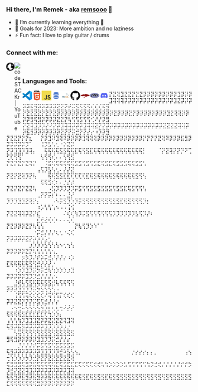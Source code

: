 ### Hi there, I'm Remek - aka [remsooo][website] 👋

- 🌱 I’m currently learning everything 🤣
- 🥅 Goals for 2023: More ambition and no laziness
- ⚡ Fun fact: I love to play guitar / drums

### Connect with me:

[<img align="left" alt="codeSTACKr.com" width="22px" src="https://raw.githubusercontent.com/iconic/open-iconic/master/svg/globe.svg" />][website]
[<img align="left" alt="codeSTACKr | YouTube" width="22px" src="https://cdn.jsdelivr.net/npm/simple-icons@v3/icons/youtube.svg" />][youtube]

<br />

### Languages and Tools:

[<img align="left" alt="Visual Studio Code" width="26px" src="https://raw.githubusercontent.com/github/explore/80688e429a7d4ef2fca1e82350fe8e3517d3494d/topics/visual-studio-code/visual-studio-code.png" />][visual]
[<img align="left" alt="HTML5" width="26px" src="https://raw.githubusercontent.com/github/explore/80688e429a7d4ef2fca1e82350fe8e3517d3494d/topics/html/html.png" />][HTML5]
[<img align="left" alt="JavaScript" width="26px" src="https://raw.githubusercontent.com/github/explore/80688e429a7d4ef2fca1e82350fe8e3517d3494d/topics/javascript/javascript.png" />][JS]
[<img align="left" alt="SQL" width="26px" src="https://raw.githubusercontent.com/github/explore/80688e429a7d4ef2fca1e82350fe8e3517d3494d/topics/sql/sql.png" />][SQL]
[<img align="left" alt="MySQL" width="26px" src="https://raw.githubusercontent.com/github/explore/80688e429a7d4ef2fca1e82350fe8e3517d3494d/topics/mysql/mysql.png" />][MySQL]
[<img align="left" alt="GitHub" width="26px" src="https://raw.githubusercontent.com/github/explore/78df643247d429f6cc873026c0622819ad797942/topics/github/github.png" />][github]
[<img align="left" alt="Mongoose" width="26px" src="https://raw.githubusercontent.com/github/explore/80688e429a7d4ef2fca1e82350fe8e3517d3494d/topics/mongoose/mongoose.png" />][mongoose]
[<img align="left" alt="php" width="26px" src="https://raw.githubusercontent.com/github/explore/80688e429a7d4ef2fca1e82350fe8e3517d3494d/topics/php/php.png" />][php]
[<img align="left" alt="php" width="26px" src="https://raw.githubusercontent.com/github/explore/80688e429a7d4ef2fca1e82350fe8e3517d3494d/topics/discord/discord.png" />][discord]



⡝⣝⢽⣹⣝⣝⡝⣝⣝⡽⡽⡽⡽⡽⡽⡽⡽⡽⣹⡽⡽⡽⣹⢽⢽⢽⡽⡽⡽⡽⡽⡽⡽⡽⡽⡽⡽⡽⡽⣹⣝⡽⡽⡽⡽⡽⣯⣻⡽⡽⡽⡽⡽⣝⣝⡝⡞⡭⣫⢫⣫⢫⢎⢎⢎⢯⣻
⡝⣝⣝⣝⣝⡝⣝⡝⣝⡽⡽⡽⡽⡽⡽⡽⡽⡽⡽⡽⡽⡽⡽⡽⣝⡽⡽⡽⣝⡝⡽⡽⡽⡽⡽⡽⡽⡽⣹⣝⢽⢽⡽⡽⡽⡽⣻⢯⣻⡽⡽⡽⡽⣝⣝⡝⢧⢫⢫⣫⢫⢫⢊⠜⡜⡽⣻
⡝⣝⢽⣹⡹⡹⡜⠜⡝⡽⣹⢽⢽⡽⡽⡽⣹⢽⢽⣝⡝⡝⡽⡽⡽⡽⡽⡽⡽⡽⡽⡽⡽⡽⡽⡽⡽⣝⣝⣝⣝⢽⢽⡽⡽⣯⣻⡽⡽⡽⡽⡽⡽⡽⣝⡝⡝⡭⣚⡝⡝⡜⡔⠰⡹⡽⣻
⡝⣝⣝⡝⡝⡝⣆⠀⠀⡝⡽⣹⠽⣹⢽⠽⡽⡽⡽⡽⣹⢽⢽⢽⡽⡽⡽⡽⡽⡽⡽⡽⡽⡽⡽⡽⡝⡝⡝⡝⣝⢽⠽⡽⡽⡽⣯⣻⡽⡽⡽⡽⡽⡽⡹⠁⠀⠀⢸⡹⣣⢣⢂⠐⡕⣝⡽
⡝⡽⣹⣹⡹⣹⢽⡄⠀⠀⢯⢯⢯⢯⣫⣫⢯⢯⣏⢯⢫⣫⣏⢯⢯⢯⢯⢯⢯⢯⢯⢯⢯⢯⢯⢯⡃⠀⠀⠀⠈⡝⣝⢽⡝⡝⡙⠝⢉⢋⢏⢫⢫⠁⠀⠀⠀⠀⢣⢫⢫⢎⠄⠄⢣⢫⣫
⡝⣝⡝⣝⡝⣝⢽⡝⠀⠀⠨⣯⢯⢯⢯⢯⢯⢯⣫⣫⢫⣫⢫⣫⣏⢯⣫⣏⢯⣫⣫⣫⢯⢯⣫⣫⢣⠀⠀⠀⠀⠀⠀⠀⠀⠀⠀⠀⠀⠀⠀⠀⠀⠀⠀⠀⠀⢠⢫⡹⣣⢣⢂⠄⡜⡜⣝
⡝⣝⡝⣝⢽⡹⡝⢧⠀⠀⠀⢯⢯⣫⣫⣏⣏⢏⢏⢏⢏⣏⢯⣫⢯⢯⢯⢯⣫⢯⢯⢯⢯⢯⣫⢫⢣⠀⠀⠀⠀⠀⠀⠀⠀⠀⠀⠀⠀⠀⠀⠀⠀⠀⠀⠀⠀⠀⢯⢯⣫⢎⠆⠄⡘⡜⡼
⡝⣝⡝⣝⡝⣝⣝⢧⠀⠀⠀⠠⣫⡹⡹⡹⡹⡹⡭⣫⢫⢫⣫⣫⣫⣫⣫⣫⢫⣫⣫⣏⢯⣫⢫⢫⢣⠀⠀⠀⠀⠀⠀⠀⠀⠀⠀⠀⠀⠀⠀⠀⠀⠀⠀⠀⠀⢀⡝⡝⡭⡎⠆⠄⠄⣘⡜
⡹⡹⡹⣹⣹⣝⢽⡝⡄⠀⠀⠀⠠⠣⡭⣫⡹⡱⡹⡭⣫⢫⣫⢫⢫⢫⣫⢫⣫⣫⣏⢯⣫⢫⢫⢫⡹⡆⠀⠀⠀⠀⠀⠀⠀⠀⠀⠀⠀⠀⠀⠀⠀⠀⠀⠀⠀⠰⡡⢣⢣⢡⠢⠠⠠⢨⢪
⡝⣝⣝⢽⢽⡽⣝⡝⣎⠀⠀⠀⠀⠀⠀⠌⢎⢎⢳⡹⡭⣫⢫⢫⢫⢫⢫⢫⡹⡹⡹⡹⡹⡹⣣⢫⡹⡜⠆⠀⠀⠀⠀⠀⠀⠀⠀⠀⠀⠀⠀⠀⠀⠀⠀⠀⠀⣎⢞⣜⢎⢎⠆⠄⠄⢌⢎
⡝⣝⡽⡽⡽⣝⡝⢧⢣⢣⠀⠀⠀⠀⠀⠀⠀⠀⡝⢧⢫⡹⡱⠱⠁⠁⠀⠀⠀⠀⠀⠀⠀⠀⠀⠀⠀⠀⠀⠀⠀⠀⠀⠀⠀⠀⠀⠀⠀⠀⠀⠀⠀⠀⠀⠀⠐⡭⣚⡜⡜⡜⢆⢂⠐⢌⢎
⡝⡽⡽⡽⡽⣝⡝⡵⡱⡱⣡⢂⠀⠀⠀⠀⠀⠀⠀⠀⠀⠀⠀⠀⠀⠀⠀⠀⠀⠀⠀⠀⠀⠀⠀⠀⠀⠀⠀⠀⠀⠀⠀⠀⠀⠀⠀⠀⠀⠀⠀⠀⠀⠀⠀⡰⡱⡱⡱⣣⢣⢣⢣⠢⢂⢢⢣
⡽⡽⡽⡽⡽⣝⡝⢧⢣⢣⢣⢣⢢⡀⠀⠀⠀⠀⠀⠀⠀⠀⠀⠀⠀⠀⠀⠀⠀⠀⠀⠀⠀⠀⠀⠀⠀⠀⠀⠀⠀⠀⠀⠀⠀⠀⠀⠀⠀⠀⠀⠀⠀⡲⡳⡹⡜⡞⡵⡭⣚⡜⡜⡜⡔⠰⡱
⣏⢯⢯⢯⢯⢯⣫⢫⣚⡜⡜⡜⡐⠀⠀⠀⠀⠀⠀⠀⠀⠀⠀⠀⠀⠀⠀⠀⠀⠀⠀⠀⠀⠀⠀⠀⠀⠀⠀⠀⠀⠀⠀⠀⠀⠀⠀⠀⠀⠀⠀⠰⡱⡹⣹⡹⡭⡳⡭⣚⢧⢳⡱⡱⡱⡰⣹
⡽⡽⡽⡽⡽⣹⡹⡹⣚⡜⡜⡜⡔⠄⠀⠀⠀⠀⠀⠀⠀⠀⠀⠀⠀⠀⠀⠀⠀⠀⠀⠀⠀⠀⠀⠀⠀⠀⠀⠀⠀⠀⠀⠀⠀⠀⠀⠀⠀⠀⠀⣘⢞⢧⢫⣫⢯⢯⢯⣫⣫⣚⢧⢫⢯⢫⢫
⡽⡽⡽⣹⣹⡹⡹⡭⡳⣣⢣⢣⢣⠠⠀⠀⠀⠀⠀⠀⠀⠀⠀⠀⠀⠀⠀⠀⠀⠀⠀⠀⠀⠀⠀⠀⠀⠀⠀⠀⠀⠀⠀⠀⠀⠀⠀⠀⠀⠀⠀⢨⢫⢫⢭⢎⢎⢎⢎⠜⢭⢫⢫⡍⢎⢎⢎
⡽⡽⣝⣝⡝⡝⡝⡭⣫⢫⣚⡜⡜⡔⠀⠀⠀⠀⠀⠀⠀⠀⠀⠀⠀⠀⠀⠀⠀⠀⠀⠀⠀⠀⠀⠀⠀⠀⠀⠀⠀⠀⠀⠀⠀⠀⠀⠀⠀⠀⠠⢢⢒⠥⢣⢣⢣⢣⢳⡱⡆⢆⢆⢒⠜⡜⡜
⢯⢯⢯⢯⣫⣏⣏⣏⣏⣏⢏⢳⡱⡱⡄⠀⠀⠀⠀⠀⠀⠀⠀⠀⠀⠀⠀⠀⠀⠀⠀⠀⠀⠀⠀⠀⠀⠀⠀⠀⠀⠀⠀⠀⠀⠀⠀⠀⠀⢠⢣⢣⢳⡹⣹⣹⣹⣝⡽⡽⣝⣝⣝⣝⢽⣹⢽
⢯⣻⡽⣯⣻⡽⡽⡽⡽⡽⣹⡹⡱⡱⡱⡰⡐⠀⠀⠀⠀⠀⠀⠀⠀⠀⠀⠀⠀⠀⠀⠀⠀⠀⠀⠀⠀⠀⠀⠀⠀⠀⠀⠀⠀⠀⠀⠀⠀⠀⠀⢣⢭⢫⢫⢫⢫⢫⣫⣫⣫⢫⣫⣫⣫⣫⣫
⣻⢯⣻⡽⡽⡽⡽⡽⣹⣹⡹⡹⡭⣚⡜⡜⡔⠀⠀⠀⠀⠀⠀⠀⠀⠀⠀⠀⠀⠀⠀⠀⠀⠀⠀⠀⠀⠀⠀⠀⠀⠀⠀⠀⠀⠀⠀⠀⠀⠀⠀⠀⡘⡜⡜⡜⡞⡭⣫⢫⣫⢫⣫⣫⣫⣫⣫
⢯⣻⡽⡽⡽⡽⡽⡽⡽⣹⣹⡹⡹⡹⣚⠵⣣⢣⢢⡀⠀⠀⠀⠀⠀⠀⠀⠀⠀⠀⠀⠀⠀⡐⡔⡔⡔⡄⡄⡀⠀⠀⠀⠀⠀⠀⠀⢠⢢⢒⢱⡱⡱⡱⡳⡹⣚⡝⣝⡝⣝⣝⣝⣝⣝⣝⢽
⢯⣻⣻⣻⢯⣻⡽⣯⢯⢯⢯⢯⢯⣏⢯⣫⣏⣏⣏⢏⢏⢏⢏⢞⢞⢧⢳⡱⡱⡱⡱⣣⢫⢫⢫⢫⢫⢳⡹⣚⢞⡜⡜⡜⡜⡜⡞⡞⡳⡹⣚⡝⣝⣝⢽⣹⡽⡽⡽⡽⡽⡽⡽⡽⡽⣹⢽
⢯⢯⣻⡽⣯⣻⡽⣯⣻⡽⡽⣯⢯⢯⢯⢯⢯⢯⢯⢯⣫⣏⢯⣫⣫⣫⣏⢯⣫⣫⣫⣫⣫⣫⣫⢫⣫⢫⣫⢫⣫⢫⣫⢫⣫⣫⣫⣫⣫⣏⢯⢯⢯⢯⢯⢯⢯⣻⡽⡽⡽⡽⡽⡽⡽⡽⡽

[discord]: https://discord.com
[website]: https://remus.wtf
[visual]: https://code.visualstudio.com
[HTML5]: https://pl.wikipedia.org/wiki/HTML5
[JS]: https://pl.wikipedia.org/wiki/JavaScript
[mongoose]: https://en.wikipedia.org/wiki/Mongoose_(MongoDB)
[SQL]: https://pl.wikipedia.org/wiki/SQL
[MySQL]: https://pl.wikipedia.org/wiki/MySQL
[php]: https://pl.wikipedia.org/wiki/PHP
[github]: https://github.com
[course]: https://remus.wtf
[youtube]: https://www.youtube.com/channel/UCdgcw6GtgYSGP66l79B8X0Q
[instagram]: https://www.instagram.com/remus_to_zioomal/
